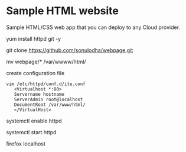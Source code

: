 # Sample HTML website 

Sample HTML/CSS web app that you can deploy to any Cloud provider. 

yum install httpd git  -y 

git clone https://github.com/sonulodha/webpage.git

mv webpage/* /var/wwww/html/

create configuration file

    vim /etc/httpd/conf.d/ite.conf
       <Virtualhost *:80>
       Servername hostname
       ServerAdmin root@localhost
       DocumentRoot /var/www/html/
       </VirtualHost>

systemctl enable httpd

systemctl start httpd

firefox localhost



